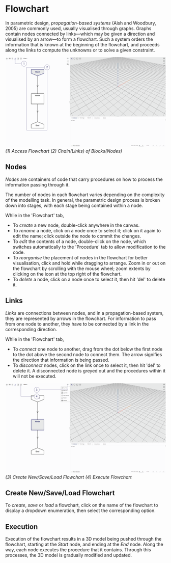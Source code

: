 # Flowchart

In parametric design, _propagation-based systems_ (Aish and Woodbury, 2005) are commonly used, usually visualised through graphs. Graphs contain nodes connected by links—which may be given a direction and visualised by an arrow—to form a flowchart. Such a system orders the information that is known at the beginning of the flowchart, and proceeds along the links to compute the unknowns or to solve a given constraint.

![Flowchart1-2](./imgs/1.2-flowchart-overview-01.png)
*(1) Access Flowchart (2) Chain(Links) of Blocks(Nodes)*

## Nodes

_Nodes_ are containers of code that carry procedures on how to process the information passing through it. 

The number of nodes in each flowchart varies depending on the complexity of the modelling task. In general, the parametric design process is broken down into stages, with each stage being contained within a node.

While in the 'Flowchart' tab, 
* To _create_ a new node, double-click anywhere in the canvas. 
* To _rename_ a node, click on a node once to select it; click on it again to edit the name; click outside the node to commit the changes.
* To _edit_ the contents of a node, double-click on the node, which switches automatically to the 'Procedure' tab to allow modification to the code.
* To _reorganise_ the placement of nodes in the flowchart for better visualisation, click and hold while dragging to arrange. Zoom in or out on the flowchart by scrolling with the mouse wheel; zoom extents by clicking on the icon at the top right of the flowchart.
* To _delete_ a node, click on a node once to select it, then hit 'del' to delete it.

## Links

_Links_ are connections between nodes, and in a propagation-based system, they are represented by arrows in the flowchart. For information to pass from one node to another, they have to be connected by a link in the corresponding direction. 

While in the 'Flowchart' tab,
* To _connect_ one node to another, drag from the dot below the first node to the dot above the second node to connect them. The arrow signifies the direction that information is being passed.
* To _disconnect_ nodes, click on the link once to select it, then hit 'del' to delete it. A disconnected node is greyed out and the procedures within it will not be executed.

![Flowchart3-4](./imgs/1.2-flowchart-overview-02.png)
*(3) Create New/Save/Load Flowchart (4) Execute Flowchart*

## Create New/Save/Load Flowchart

To _create_, _save_ or _load_ a flowchart, click on the name of the flowchart to display a dropdown enumeration, then select the corresponding option.

## Execution

Execution of the flowchart results in a 3D model being pushed through the flowchart, starting at the _Start_ node, and ending at  the _End_ node. Along the way, each node executes the procedure that it contains. Through this processes, the 3D model is gradually modified and updated. 